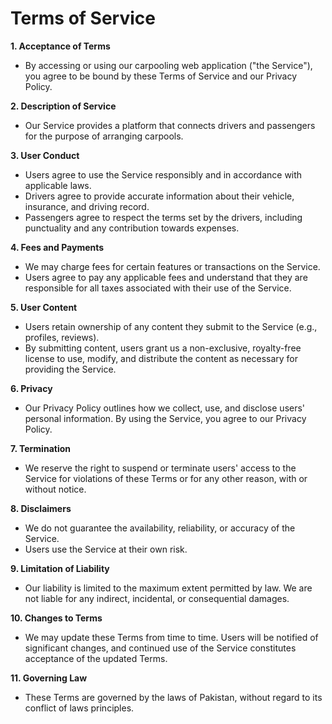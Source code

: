 # Terms of Service

**1. Acceptance of Terms**
- By accessing or using our carpooling web application ("the Service"), you agree to be bound by these Terms of Service and our Privacy Policy.

**2. Description of Service**
- Our Service provides a platform that connects drivers and passengers for the purpose of arranging carpools.

**3. User Conduct**
- Users agree to use the Service responsibly and in accordance with applicable laws.
- Drivers agree to provide accurate information about their vehicle, insurance, and driving record.
- Passengers agree to respect the terms set by the drivers, including punctuality and any contribution towards expenses.

**4. Fees and Payments**
- We may charge fees for certain features or transactions on the Service.
- Users agree to pay any applicable fees and understand that they are responsible for all taxes associated with their use of the Service.

**5. User Content**
- Users retain ownership of any content they submit to the Service (e.g., profiles, reviews).
- By submitting content, users grant us a non-exclusive, royalty-free license to use, modify, and distribute the content as necessary for providing the Service.

**6. Privacy**
- Our Privacy Policy outlines how we collect, use, and disclose users' personal information. By using the Service, you agree to our Privacy Policy.

**7. Termination**
- We reserve the right to suspend or terminate users' access to the Service for violations of these Terms or for any other reason, with or without notice.

**8. Disclaimers**
- We do not guarantee the availability, reliability, or accuracy of the Service.
- Users use the Service at their own risk.

**9. Limitation of Liability**
- Our liability is limited to the maximum extent permitted by law. We are not liable for any indirect, incidental, or consequential damages.

**10. Changes to Terms**
- We may update these Terms from time to time. Users will be notified of significant changes, and continued use of the Service constitutes acceptance of the updated Terms.

**11. Governing Law**
- These Terms are governed by the laws of Pakistan, without regard to its conflict of laws principles.
